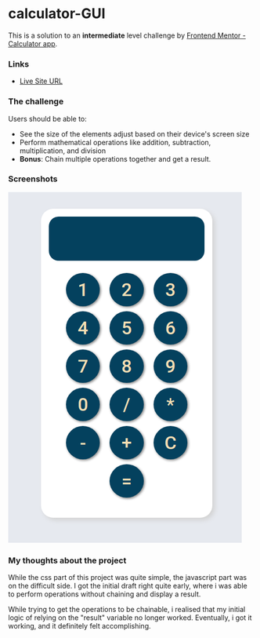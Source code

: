 # calculator-GUI

This is a solution to an **intermediate** level challenge by [Frontend Mentor - Calculator app](https://www.frontendmentor.io/challenges/calculator-app-9lteq5N29).


### Links

- [Live Site URL](https://lively-tartufo-c3b264.netlify.app/)


### The challenge

Users should be able to:

- See the size of the elements adjust based on their device's screen size
- Perform mathematical operations like addition, subtraction, multiplication, and division
- **Bonus**: Chain multiple operations together and get a result.

### Screenshots

![](./Screenshot_2022-06-09_13-41-36.png)


### My thoughts about the project

While the css part of this project was quite simple, the javascript part was on the difficult side. I got the initial draft right quite early, where i was able to perform operations without chaining and display a result.

While trying to get the operations to be chainable, i realised that my initial logic of relying on the "result" variable no longer worked. Eventually,  i got it working, and it definitely felt accomplishing.  


